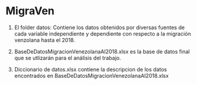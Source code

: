 # MigraVen

1. El folder datos: Contiene los datos obtenidos por diversas fuentes de cada variable independiente y dependiente con respecto a la migración venzolana hasta el 2018. 

2. BaseDeDatosMigracionVenezolanaAl2018.xlsx es la base de datos final que se utlizarán para el análisis del trabajo.

3. Diccionario de datos.xlsx contiene la descripcion de los datos encontrados en BaseDeDatosMigracionVenezolanaAl2018.xlsx
